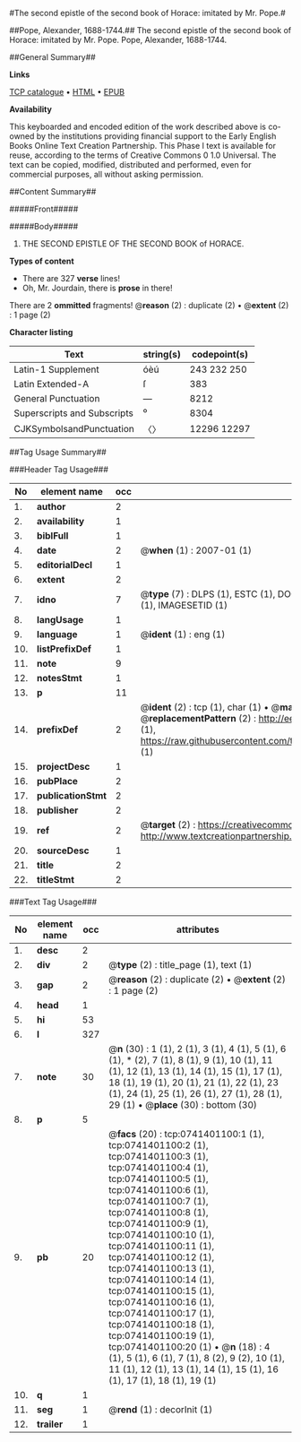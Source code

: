 #The second epistle of the second book of Horace: imitated by Mr. Pope.#

##Pope, Alexander, 1688-1744.##
The second epistle of the second book of Horace: imitated by Mr. Pope.
Pope, Alexander, 1688-1744.

##General Summary##

**Links**

[TCP catalogue](http://www.ota.ox.ac.uk/tcp/)  • 
[HTML](http://tei.it.ox.ac.uk/tcp/Texts-HTML/free/004/004809322.html)  • 
[EPUB](http://tei.it.ox.ac.uk/tcp/Texts-EPUB/free/004/004809322.epub)

**Availability**

This keyboarded and encoded edition of the
	       work described above is co-owned by the institutions
	       providing financial support to the Early English Books
	       Online Text Creation Partnership. This Phase I text is
	       available for reuse, according to the terms of Creative
	       Commons 0 1.0 Universal. The text can be copied,
	       modified, distributed and performed, even for
	       commercial purposes, all without asking permission.


##Content Summary##

#####Front#####

#####Body#####

1. THE
SECOND EPISTLE
OF THE
SECOND BOOK of HORACE.

**Types of content**

  * There are 327 **verse** lines!
  * Oh, Mr. Jourdain, there is **prose** in there!

There are 2 **ommitted** fragments! 
 @__reason__ (2) : duplicate (2)  •  @__extent__ (2) : 1 page (2)

**Character listing**


|Text|string(s)|codepoint(s)|
|---|---|---|
|Latin-1 Supplement|óèú|243 232 250|
|Latin Extended-A|ſ|383|
|General Punctuation|—|8212|
|Superscripts             and Subscripts|⁰|8304|
|CJKSymbolsandPunctuation|〈〉|12296 12297|

##Tag Usage Summary##

###Header Tag Usage###

|No|element name|occ|attributes|
|---|---|---|---|
|1.|__author__|2||
|2.|__availability__|1||
|3.|__biblFull__|1||
|4.|__date__|2| @__when__ (1) : 2007-01 (1)|
|5.|__editorialDecl__|1||
|6.|__extent__|2||
|7.|__idno__|7| @__type__ (7) : DLPS (1), ESTC (1), DOCNO (1), TCP (1), GALEDOCNO (1), CONTENTSET (1), IMAGESETID (1)|
|8.|__langUsage__|1||
|9.|__language__|1| @__ident__ (1) : eng (1)|
|10.|__listPrefixDef__|1||
|11.|__note__|9||
|12.|__notesStmt__|1||
|13.|__p__|11||
|14.|__prefixDef__|2| @__ident__ (2) : tcp (1), char (1)  •  @__matchPattern__ (2) : ([0-9\-]+):([0-9IVX]+) (1), (.+) (1)  •  @__replacementPattern__ (2) : http://eebo.chadwyck.com/downloadtiff?vid=$1&page=$2 (1), https://raw.githubusercontent.com/textcreationpartnership/Texts/master/tcpchars.xml#$1 (1)|
|15.|__projectDesc__|1||
|16.|__pubPlace__|2||
|17.|__publicationStmt__|2||
|18.|__publisher__|2||
|19.|__ref__|2| @__target__ (2) : https://creativecommons.org/publicdomain/zero/1.0/ (1), http://www.textcreationpartnership.org/docs/. (1)|
|20.|__sourceDesc__|1||
|21.|__title__|2||
|22.|__titleStmt__|2||


###Text Tag Usage###

|No|element name|occ|attributes|
|---|---|---|---|
|1.|__desc__|2||
|2.|__div__|2| @__type__ (2) : title_page (1), text (1)|
|3.|__gap__|2| @__reason__ (2) : duplicate (2)  •  @__extent__ (2) : 1 page (2)|
|4.|__head__|1||
|5.|__hi__|53||
|6.|__l__|327||
|7.|__note__|30| @__n__ (30) : 1 (1), 2 (1), 3 (1), 4 (1), 5 (1), 6 (1), * (2), 7 (1), 8 (1), 9 (1), 10 (1), 11 (1), 12 (1), 13 (1), 14 (1), 15 (1), 17 (1), 18 (1), 19 (1), 20 (1), 21 (1), 22 (1), 23 (1), 24 (1), 25 (1), 26 (1), 27 (1), 28 (1), 29 (1)  •  @__place__ (30) : bottom (30)|
|8.|__p__|5||
|9.|__pb__|20| @__facs__ (20) : tcp:0741401100:1 (1), tcp:0741401100:2 (1), tcp:0741401100:3 (1), tcp:0741401100:4 (1), tcp:0741401100:5 (1), tcp:0741401100:6 (1), tcp:0741401100:7 (1), tcp:0741401100:8 (1), tcp:0741401100:9 (1), tcp:0741401100:10 (1), tcp:0741401100:11 (1), tcp:0741401100:12 (1), tcp:0741401100:13 (1), tcp:0741401100:14 (1), tcp:0741401100:15 (1), tcp:0741401100:16 (1), tcp:0741401100:17 (1), tcp:0741401100:18 (1), tcp:0741401100:19 (1), tcp:0741401100:20 (1)  •  @__n__ (18) : 4 (1), 5 (1), 6 (1), 7 (1), 8 (2), 9 (2), 10 (1), 11 (1), 12 (1), 13 (1), 14 (1), 15 (1), 16 (1), 17 (1), 18 (1), 19 (1)|
|10.|__q__|1||
|11.|__seg__|1| @__rend__ (1) : decorInit (1)|
|12.|__trailer__|1||
